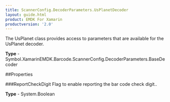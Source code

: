 ```yaml
---
title: ScannerConfig.DecoderParameters.UsPlanetDecoder
layout: guide.html
product: EMDK For Xamarin
productversion: '2.0'
---
```

The UsPlanet class provides access to parameters that are available for the UsPlanet decoder.

**Type** - Symbol.XamarinEMDK.Barcode.ScannerConfig.DecoderParameters.BaseDecoder

##Properties

###ReportCheckDigit
Flag to enable reporting the bar code check digit..

**Type** - System.Boolean















